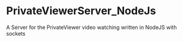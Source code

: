 # PrivateViewerServer_NodeJs
A Server for the PrivateViewer video watching written in NodeJS with sockets
